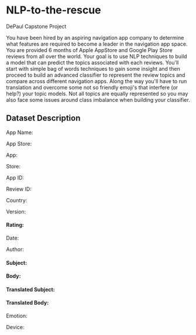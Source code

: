 # NLP-to-the-rescue
DePaul Capstone Project

You have been hired by an aspiring navigation app company to determine what features are required to become a leader in the navigation app space. You are provided 6 months of Apple AppStore and Google Play Store reviews from all over the world.  Your goal is to use NLP techniques to build a model that can predict the topics associated with each reviews. You'll start with simple bag of words techniques to gain some insight and then proceed to build an advanced classifier to represent the review topics and compare across different navigation apps. Along the way you'll have to run translation and overcome some not so friendly emoji's that interfere (or help?) your topic models. Not all topics are equally represented so you may also face some issues around class imbalance when building your classifier.

## Dataset Description
App Name:

App Store:

App:

Store:

App ID:

Review ID:

Country:

Version:

#### Rating:

Date:

Author:

#### Subject:

#### Body:

#### Translated Subject:

#### Translated Body:

Emotion:

Device:


